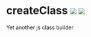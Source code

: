 <h1>
createClass <a target="_blank" href="https://travis-ci.org/borovin/createClass">
<img src="https://travis-ci.org/borovin/createClass.svg?branch=master"/></a> 
<a target="_blank" href="https://david-dm.org/borovin/createClass">
<img src="https://david-dm.org/borovin/createClass.svg"/>
</a>
</h1>

Yet another js class builder
